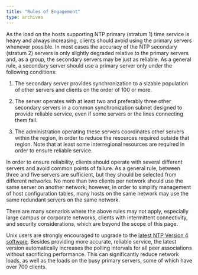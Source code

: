 ```yaml
---
title: "Rules of Engagement"
type: archives
---
```


As the load on the hosts supporting NTP primary (stratum 1) time service is heavy and always increasing, clients should avoid using the primary servers whenever possible. In most cases the accuracy of the NTP secondary (stratum 2) servers is only slightly degraded relative to the primary servers and, as a group, the secondary servers may be just as reliable. As a general rule, a secondary server should use a primary server only under the following conditions:

1. The secondary server provides synchronization to a sizable population of other servers and clients on the order of 100 or more.

2. The server operates with at least two and preferably three other secondary servers in a common synchronization subnet designed to provide reliable service, even if some servers or the lines connecting them fail.

3. The administration operating these servers coordinates other servers within the region, in order to reduce the resources required outside that region. Note that at least some interregional resources are required in order to ensure reliable service. 

In order to ensure reliability, clients should operate with several different servers and avoid common points of failure. As a general rule, between three and five servers are sufficient, but they should be selected from different networks. No more than two clients per network should use the same server on another network; however, in order to simplify management of host configuration tables, many hosts on the same network may use the same redundant servers on the same network.

There are many scenarios where the above rules may not apply, especially large campus or corporate networks, clients with intermittent connectivity, and security considerations, which are beyond the scope of this page.

Unix users are strongly encouraged to upgrade to the [latest NTP Version 4 software](/downloads). Besides providing more accurate, reliable service, the latest version automatically increases the polling intervals for all peer associations without sacrificing performance. This can significantly reduce network loads, as well as the loads on the busy primary servers, some of which have over 700 clients.